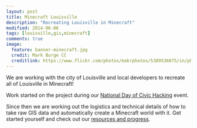 ```yaml
---
layout: post
title: Minecraft Louisville
description: "Recreating Louisville in Minecraft"
modified: 2014-06-06
tags: [louisville,gis,minecraft]
comments: true
image:
  feature: banner-minecraft.jpg
  credit: Mark Burge CC
  creditlink: https://www.flickr.com/photos/makrphotos/5389536875/in/photolist-9dfMxz-a5XsRs-a5UBtt-a5XsPd-mQDNHb-mQC4ea-mQCghg-mQCgQF-nAsyaC-jbxPfv-8ZXCAV-a5XsXN-a5Xtgy-a5XtrN-a5UBmK-a5Xtdb-a5Xt9q-a5XtjU-a5UBek-a5Xt6L-a5XtpJ-a5UBN6-cpsgqY-mzokin-hRfLu7-dj6DCY-fFcgQ5-fEUHkp-fEUEKx-fEUGZD-fFcftE-fFchXQ-fFcfWd-bW2Geq-cpsg9y-doUdhE-doUbEC-doU4Qr-doUcxC-8Ws3yc-nvVhBY-jA1ry1-aM3Jsx-8Wv7Y3-8Ws3t2-8Ws3AM-8Ws32i-8Wv7pE-8Wv83G-8Wv7Em
---
```


We are working with the city of Louisville and local developers to recreate all of Louisville in Minecraft!

Work started on the project during our [National Day of Civic Hacking](http://blog.yourmapper.com/2014/06/hack-for-change-louisville-recap-2014/) event.

Since then we are working out the logistics and technical details of how to take raw GIS data and automatically create a Minecraft world with it.  Get started yourself and check out our [resources and progress](https://hackpad.com/Minecraft-Louisville-Ub1wrkuQJ2a).



